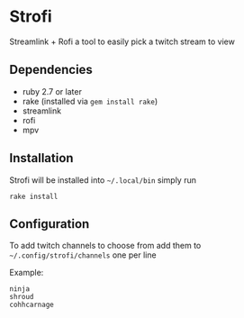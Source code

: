 # Strofi

Streamlink + Rofi a tool to easily pick a twitch stream to view

## Dependencies
- ruby 2.7 or later
- rake (installed via `gem install rake`)
- streamlink
- rofi
- mpv

## Installation
Strofi will be installed into `~/.local/bin` simply run

`rake install`

## Configuration
To add twitch channels to choose from add them to `~/.config/strofi/channels` one per line

Example:

```
ninja
shroud
cohhcarnage
```

